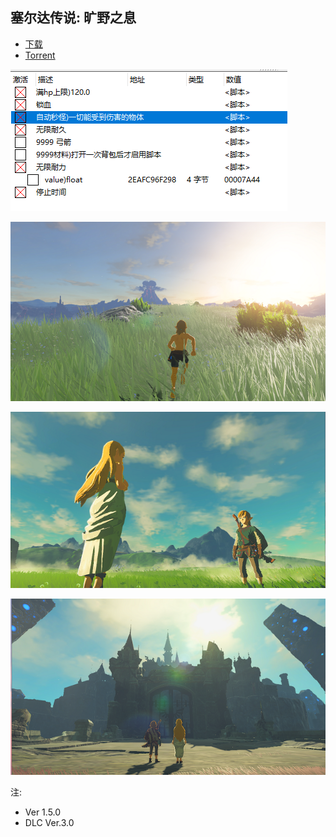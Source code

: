 ## 塞尔达传说: 旷野之息

- [下载](https://www.reddit.com/r/CemuPiracy/comments/ekimog/zelda_botw_wcemu_1161_repack_ez_launch/)
- [Torrent](https://mega.nz/#!zNpHTabJ!je7zQe7yMGyq50ZlZojwbA7q2ogLOrpdCgMMi9CLPeg)

![](./images/g.png)

![](./images/2020-06-27-00-19-19.png)

![](./images/end.png)

![](./images/end-2.png)


注:
- Ver 1.5.0
- DLC Ver.3.0